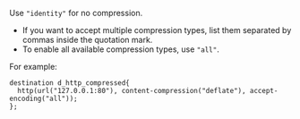 ---
---
<!-- This file is under the copyright of Axoflow, and licensed under Apache License 2.0, except for using the Axoflow and AxoSyslog trademarks. -->
Use `"identity"` for no compression.

- If you want to accept multiple compression types, list them separated by commas inside the quotation mark.
- To enable all available compression types, use `"all"`.

For example:

```shell
destination d_http_compressed{
  http(url("127.0.0.1:80"), content-compression("deflate"), accept-encoding("all"));
};
```
